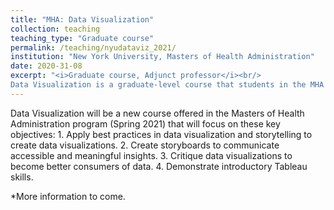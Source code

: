```yaml
---
title: "MHA: Data Visualization"
collection: teaching
teaching_type: "Graduate course"
permalink: /teaching/nyudataviz_2021/ 
institution: "New York University, Masters of Health Administration"
date: 2020-31-08
excerpt: "<i>Graduate course, Adjunct professor</i><br/>
Data Visualization is a graduate-level course that students in the MHA program will take to gain practical skills in data visualization."
---
```

Data Visualization will be a new course offered in the Masters of Health Administration program (Spring 2021) that will focus on these key objectives: 1. Apply best practices in data visualization and storytelling to create data visualizations. 2. Create storyboards to communicate accessible and meaningful insights. 3. Critique data visualizations to become better consumers of data. 4. Demonstrate introductory Tableau skills.

*More information to come. 
